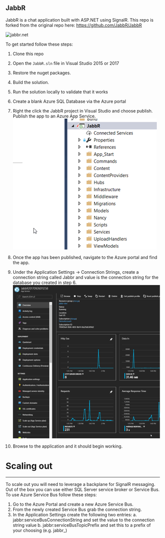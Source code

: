 ## JabbR
JabbR is a chat application built with ASP.NET using SignalR. This repo is forked from the original repo here: https://github.com/JabbR/JabbR

![jabbr.net](https://raw.githubusercontent.com/JabbR/JabbR/ea5a15e6bc8c0d5dba2a69053c340e8c4755459e/Content/images/screenshot.png)

To get started follow these steps:

1. Clone this repo

2. Open the `JabbR.sln` file in Visual Studio 2015 or 2017

3. Restore the nuget packages.

4. Build the solution.

5. Run the solution locally to validate that it works

6. Create a blank Azure SQL Database via the Azure portal

7. Right the click the JabbR project in Visual Studio and choose publish. Publish the app to an Azure App Service.
![Publish to Azure](/images/jabbr-publish.gif)

8. Once the app has been published, navigate to the Azure portal and find the app.

9. Under the Application Settings -> Connection Strings, create a connection string called Jabbr and value is the connection string for the database you created in step 6.
![Add database connection string](/images/application-setting.gif)

10. Browse to the application and it should begin working.


# Scaling out
-----------

To scale out you will need to leverage a backplane for SignalR messaging. Out of the box you can use either SQL Server service broker or Service Bus. To use Azure Service Bus follow these steps:

1. Go to the Azure Portal and create a new Azure Service Bus.
2. From the newly created Service Bus grab the connection string.
3. In the Application Settings create the following two entries:
    a. jabbr:serviceBusConnectionString and set the value to the connection string value
    b. jabbr:serviceBusTopicPrefix and set this to a prefix of your choosing (e.g. jabbr_)